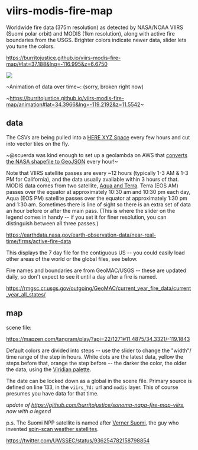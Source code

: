 # viirs-modis-fire-map

Worldwide fire data (375m resolution) as detected by NASA/NOAA VIIRS (Suomi polar orbit) and MODIS (1km resolution), along with active fire boundaries from the USGS. Brighter colors indicate newer data, slider lets you tune the colors.

https://burritojustice.github.io/viirs-modis-fire-map/#lat=37.188&lng=-116.995&z=6.6750

![](viirs-modis-ventura.png)

~Animation of data over time~: (sorry, broken right now)

~https://burritojustice.github.io/viirs-modis-fire-map/animation#lat=34.3966&lng=-119.2192&z=11.5542~


## data

The CSVs are being pulled into a [HERE XYZ Space](https://here.xyz) every few hours and cut into vector tiles on the fly.

~@scuerda was kind enough to set up a geolambda on AWS that [converts the NASA shapefile to GeoJSON](https://github.com/scuerda/modis-viirs-conversion) every hour!~

Note that VIIRS satellite passes are every ~12 hours (typically 1-3 AM & 1-3 PM for California), and the data usually available within 3 hours of that. MODIS data comes from two satellite, [Aqua and Terra](https://wiki.earthdata.nasa.gov/display/ESKB/Near+Real-Time+Data+Frequently+Asked+Questions). Terra (EOS AM) passes over the equator at approximately 10:30 am and 10:30 pm each day, Aqua (EOS PM) satellite passes over the equator at approximately 1:30 pm and 1:30 am. Sometimes there is line of sight so there is an extra set of data an hour before or after the main pass. (This is where the slider on the legend comes in handy -- if you set it for finer resolution, you can distinguish between all three passes.)

https://earthdata.nasa.gov/earth-observation-data/near-real-time/firms/active-fire-data

This displays the 7 day file for the contiguous US -- you could easily load other areas of the world or the global files, see below.

Fire names and boundaries are from GeoMAC/USGS -- these are updated daily, so don't expect to see it until a day after a fire is named.

https://rmgsc.cr.usgs.gov/outgoing/GeoMAC/current_year_fire_data/current_year_all_states/

## map 

scene file:

https://mapzen.com/tangram/play/?api=22/1271#11.4875/34.3321/-119.1843

Default colors are divided into steps -- use the slider to change the "width"/ time range of the step in hours. White dots are the latest data, yellow the steps before that, orange the step before --  the darker the color, the older the data, using the [Viridian palette](https://github.com/politiken-journalism/scale-color-perceptual).

The date can be locked down as a global in the scene file. Primary source is defined on line 133, in the `viirs_7d:` url and `modis` layer.  This of course presumes you have data for that time.

_update of https://github.com/burritojustice/sonoma-napa-fire-map-viirs, now with a legend_

p.s. The Suomi NPP satellite is named after [Verner Suomi](https://en.wikipedia.org/wiki/Verner_E._Suomi), the guy who invented [spin-scan weather satellites](https://earthobservatory.nasa.gov/Features/Suomi/suomi_2.php).

https://twitter.com/UWSSEC/status/936254782158798854
